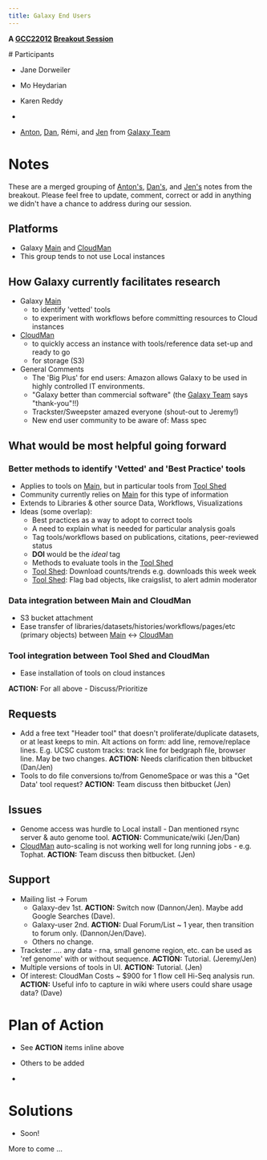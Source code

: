 ```yaml
---
title: Galaxy End Users
---
```

<slot name="/events/gcc2012/page-header" />



**A [GCC22012](/src/events/gcc2012/index.md) [Breakout Session](/src/events/gcc2012/program/breakouts/index.md)**

<slot name="/events/gcc2012/linkbox" />
# Participants

* Jane Dorweiler
* Mo Heydarian
* Karen Reddy

 * 
* [Anton](/people/anton/index.md), [Dan](/people/dan/index.md), Rémi, and [Jen](/src/people/jennifer-jackson/) from [Galaxy Team](/src/galaxy-team/)

# Notes

These are a merged grouping of [Anton's](/people/anton/index.md), [Dan's](/people/dan/), and [Jen's](/src/people/jennifer-jackson/) notes from the breakout.  Please feel free to update, comment, correct or add in anything we didn't have a chance to address during our session.


## Platforms

* Galaxy [Main](/src/main/index.md) and [CloudMan](/src/cloudman/index.md)
* This group tends to not use Local instances

## How Galaxy currently facilitates research

* Galaxy [Main](/src/main/index.md)
  * to identify 'vetted' tools
  * to experiment with workflows before committing resources to Cloud instances
* [CloudMan](/src/cloudman/index.md)
  * to quickly access an instance with tools/reference data set-up and ready to go
  * for storage (S3)
* General Comments
  * The 'Big Plus' for end users: Amazon allows Galaxy to be used in highly controlled IT environments. 
  * "Galaxy better than commercial software" (the [Galaxy Team](/src/galaxy-team/index.md) says "thank-you"!!)
  * Trackster/Sweepster amazed everyone (shout-out to Jeremy!)
  * New end user community to be aware of: Mass spec

## What would be most helpful going forward

### Better methods to identify 'Vetted' and 'Best Practice' tools

* Applies to tools on [Main](/src/main/index.md), but in particular tools from [Tool Shed](/src/toolshed/index.md)
* Community currently relies on [Main](/src/main/index.md) for this type of information
* Extends to Libraries & other source Data, Workflows, Visualizations
* Ideas (some overlap):
  * Best practices as a way to adopt to correct tools
  * A need to explain what is needed for particular analysis goals
  * Tag tools/workflows based on publications, citations, peer-reviewed status
  * **DOI** would be the *ideal* tag
  * Methods to evaluate tools in the [Tool Shed](/src/toolshed/index.md)
  * [Tool Shed](/src/toolshed/index.md): Download counts/trends e.g. downloads this week week
  * [Tool Shed](/src/toolshed/index.md): Flag bad objects, like craigslist, to alert admin moderator

### Data integration between Main and CloudMan

* S3 bucket attachment
* Ease transfer of libraries/datasets/histories/workflows/pages/etc (primary objects) between [Main](/src/main/index.md) &harr; [CloudMan](/src/cloudman/index.md)

### Tool integration between Tool Shed and CloudMan

* Ease installation of tools on cloud instances

**ACTION:** For all above - Discuss/Prioritize

## Requests

* Add a free text "Header tool" that doesn't proliferate/duplicate datasets, or at least keeps to min. Alt actions on form: add line, remove/replace lines. E.g. UCSC custom tracks: track line for bedgraph file, browser line. May be two changes. **ACTION:** Needs clarification then bitbucket (Dan/Jen)
* Tools to do file conversions to/from GenomeSpace or was this a "Get Data' tool request? **ACTION:** Team discuss then bitbucket (Jen)

## Issues

* Genome access was hurdle to Local install - Dan mentioned rsync server & auto genome tool. **ACTION:** Communicate/wiki (Jen/Dan)
* [CloudMan](/src/cloudman/index.md) auto-scaling is not working well for long running jobs - e.g. Tophat. **ACTION:** Team discuss then bitbucket. (Jen)

## Support

* Mailing list &rarr; Forum
  * Galaxy-dev 1st. **ACTION:** Switch now (Dannon/Jen). Maybe add Google Searches (Dave).
  * Galaxy-user 2nd. **ACTION:** Dual Forum/List ~ 1 year, then transition to forum only. (Dannon/Jen/Dave).
  * Others no change.
* Trackster .... any data - rna, small genome region, etc. can be used as 'ref genome' with or without sequence. **ACTION:** Tutorial. (Jeremy/Jen)
* Multiple versions of tools in UI. **ACTION:** Tutorial. (Jen)
* Of interest: CloudMan Costs ~ $900 for 1 flow cell Hi-Seq analysis run. **ACTION:** Useful info to capture in wiki where users could share usage data? (Dave)

# Plan of Action

* See **ACTION** items inline above
* Others to be added

 * 

# Solutions

* Soon!

More to come ...
